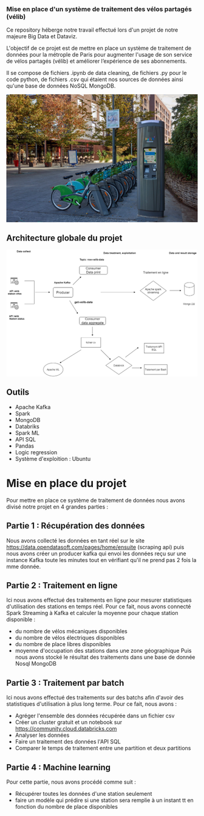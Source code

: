 ### Mise en place d'un système de traitement des vélos partagés (vélib) 

Ce repository héberge notre travail effectué lors d'un projet de notre majeure Big Data et Dataviz.

L'objectif de ce projet est de mettre en place un système de traitement de données pour la métrople de Paris pour augmenter l'usage de son service de vélos partagés (vélib) et améliorer l’expérience de ses abonnements.

Il se compose de fichiers .ipynb de data cleaning, de fichiers .py pour le code python, de fichiers .csv  qui étaient nos sources de données ainsi qu'une base de données NoSQL MongoDB.


<img align="center" src="/Images/station_velib.jpg"/>
<br/>


## Architecture globale du projet 
<img align="center" src="/Images/architecture-projet-velib.png"/>
<br/>


## Outils
<!-- BLOG-POST-LIST:START -->
- Apache Kafka
- Spark
- MongoDB
- Databriks
- Spark ML
- API SQL
- Pandas
- Logic regression
- Système d'exploition : Ubuntu
<!-- BLOG-POST-LIST:END -->


# Mise en place du projet
<!-- BLOG-POST-LIST:START -->
Pour mettre en place ce système de traitement de données nous avons divisé notre projet en 4 grandes parties :


## Partie 1 : Récupération des données 
Nous avons collecté les données en tant réel sur le site https://data.opendatasoft.com/pages/home/ensuite (scraping api) puis nous avons créer un producer kafka qui envoi les données reçu sur une instance Kafka toute les minutes tout en vérifiant qu'il ne prend pas 2 fois la mme donnée.
<!-- BLOG-POST-LIST:END -->


## Partie 2 : Traitement en ligne
<!-- BLOG-POST-LIST:START -->
Ici nous avons effectué des traitements en ligne pour mesurer statistiques d'utilisation des stations en temps réel. Pour ce fait, nous avons connecté Spark Streaming à Kafka et calculer la moyenne pour chaque station disponible : 
- du nombre de vélos mécaniques disponibles
- du nombre de vélos électriques disponibles
- du nombre de place libres disponibles
- moyenne d'occupation des stations dans une zone géographique 
Puis nous avons stocké le résultat des traitements dans une base de donnée Nosql MongoDB
<!-- BLOG-POST-LIST:END -->


## Partie 3 : Traitement par batch
<!-- BLOG-POST-LIST:START -->
Ici nous avons effectué des traitements sur des batchs afin d'avoir des statistiques d'utilisation à plus long terme. Pour ce fait, nous avons :
- Agréger l'ensemble des données récupérée dans un fichier csv
- Créer un cluster gratuit et un notebook sur https://community.cloud.databricks.com
- Analyser les données
- Faire un traitement des données l'API SQL
- Comparer le temps de traitement entre une partition et deux partitions
<!-- BLOG-POST-LIST:END -->


## Partie 4 : Machine learning
<!-- BLOG-POST-LIST:START -->
Pour cette partie, nous avons procédé comme suit :
- Récupérer toutes les données d'une station seulement
- faire un modèle qui prédire si une station sera remplie à un instant tt en fonction du nombre de place disponibles
<!-- BLOG-POST-LIST:END -->






